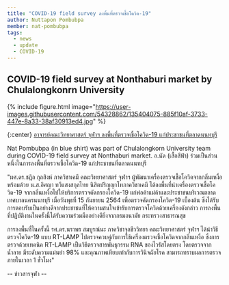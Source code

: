 ```yaml
---
title: "COVID-19 field survey ลงพิ้นที่ตรวจเชื้อโควิด-19"
author: Nuttapon Pombubpa
member: nat-pombubpa
tags:
  - news
  - update
  - COVID-19
---
```


## COVID-19 field survey at Nonthaburi market by Chulalongkonrn University  

{%
  include figure.html
  image="https://user-images.githubusercontent.com/54328862/135404075-885f10af-3733-447e-8a33-38af30913ed4.jpg"
%}

{:center}
[อาจารย์คณะวิทยาศาสตร์ จุฬาฯ ลงพื้นที่ตรวจเชื้อโควิด-19 แก่ประชาชนที่ตลาดนนทบุรี](https://www.chula.ac.th/news/50694/)

Nat Pombubpa (in blue shirt) was part of Chulalongkorn University team during COVID-19 field survey at Nonthaburi market. อ.นัด (เสื้อสีฟ้า) ร่วมเป็นส่วนหนึ่งในการลงพื้นที่ตรวจเชื้อโควิด-19 แก่ประชาชนที่ตลาดนนทบุรี

"ผศ.ดร.ชฎิล กุลสิงห์ ภาควิชาเคมี คณะวิทยาศาสตร์ จุฬาฯ ผู้พัฒนาเครื่องตรวจเชื้อโควิดจากกลิ่นเหงื่อ พร้อมด้วย น.ส.อิศญา ทวีแสงสกุลไทย นิสิตปริญญาโทภาควิชาเคมี ได้ลงพื้นที่นำเครื่องตรวจเชื้อโควิด-19 จากกลิ่นเหงื่อไปให้บริการตรวจคัดกรองโควิด-19 แก่พ่อค้าแม่ค้าและประชาชนบริเวณตลาดเทศบาลนครนนทบุรี เมื่อวันพุธที่ 15 กันยายน 2564 เพื่อตรวจคัดกรองโควิด-19 เบื้องต้น ซึ่งได้รับการตอบรับเป็นอย่างดีจากประชาชนที่ให้ความสนใจเข้ารับการตรวจโควิดด้วยเครื่องดังกล่าว การลงพื้นที่ปฏิบัติงานในครั้งนี้ได้รับความร่วมมืออย่างดียิ่งจากกรมอนามัย กระทรวงสาธารณสุข

การลงพื้นที่ในครั้งนี้ รศ.ดร.นราพร สมบูรณ์นะ ภาควิชาจุลชีววิทยา คณะวิทยาศาสตร์ จุฬาฯ ได้นำวิธีตรวจโควิด-19 แบบ RT-LAMP ไปตรวจควบคู่กับการใช้เครื่องตรวจเชื้อโควิดจากกลิ่นเหงื่อ ซึ่งการตรวจด้วยเทคนิค RT-LAMP เป็นวิธีตรวจสารพันธุกรรม RNA ของไวรัสโดยตรง โดยตรวจจากน้ำลาย มีระดับความแม่นยำ 98% และคุณภาพเทียบเท่ากับการวินิจฉัยโรค สามารถทราบผลการตรวจภายในเวลา 1 ชั่วโมง" 

-- ข่าวสารจุฬา --

